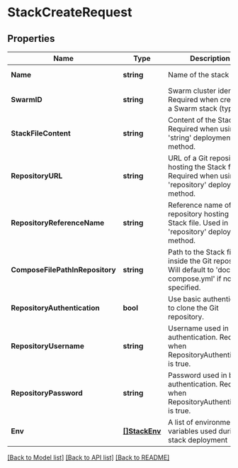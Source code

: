# StackCreateRequest

## Properties
Name | Type | Description | Notes
------------ | ------------- | ------------- | -------------
**Name** | **string** | Name of the stack | [default to null]
**SwarmID** | **string** | Swarm cluster identifier. Required when creating a Swarm stack (type 1). | [optional] [default to null]
**StackFileContent** | **string** | Content of the Stack file. Required when using the &#39;string&#39; deployment method. | [optional] [default to null]
**RepositoryURL** | **string** | URL of a Git repository hosting the Stack file. Required when using the &#39;repository&#39; deployment method. | [optional] [default to null]
**RepositoryReferenceName** | **string** | Reference name of a Git repository hosting the Stack file. Used in &#39;repository&#39; deployment method. | [optional] [default to null]
**ComposeFilePathInRepository** | **string** | Path to the Stack file inside the Git repository. Will default to &#39;docker-compose.yml&#39; if not specified. | [optional] [default to null]
**RepositoryAuthentication** | **bool** | Use basic authentication to clone the Git repository. | [optional] [default to null]
**RepositoryUsername** | **string** | Username used in basic authentication. Required when RepositoryAuthentication is true. | [optional] [default to null]
**RepositoryPassword** | **string** | Password used in basic authentication. Required when RepositoryAuthentication is true. | [optional] [default to null]
**Env** | [**[]StackEnv**](Stack_Env.md) | A list of environment variables used during stack deployment | [optional] [default to null]

[[Back to Model list]](../README.md#documentation-for-models) [[Back to API list]](../README.md#documentation-for-api-endpoints) [[Back to README]](../README.md)


